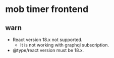 # mob timer frontend

## warn

- React version 18.x not supported.
  - It is not working with graphql subscription.
- @type/react version must be 18.x.
